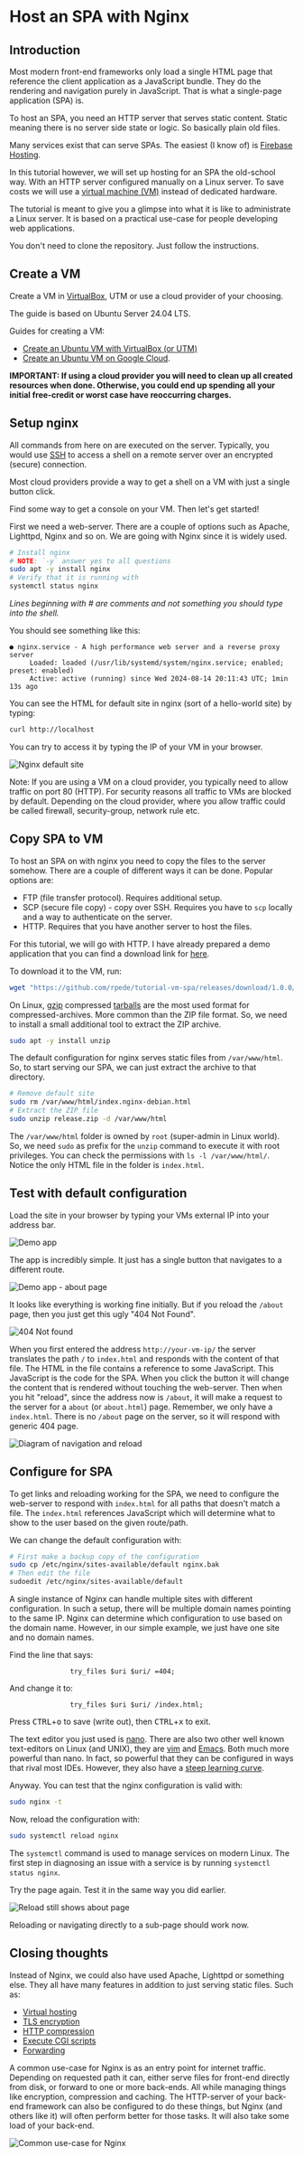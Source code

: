 # Host an SPA with Nginx

## Introduction

Most modern front-end frameworks only load a single HTML page that reference
the client application as a JavaScript bundle.
They do the rendering and navigation purely in JavaScript.
That is what a single-page application (SPA) is.

To host an SPA, you need an HTTP server that serves static content.
Static meaning there is no server side state or logic.
So basically plain old files.

Many services exist that can serve SPAs.
The easiest (I know of) is [Firebase
Hosting](https://firebase.google.com/docs/hosting/).

In this tutorial however, we will set up hosting for an SPA the old-school way.
With an HTTP server configured manually on a Linux server.
To save costs we will use a [virtual machine
(VM)](https://en.wikipedia.org/wiki/Virtual_machine) instead of dedicated
hardware.

The tutorial is meant to give you a glimpse into what it is like to
administrate a Linux server.
It is based on a practical use-case for people developing web applications.

You don't need to clone the repository.
Just follow the instructions.

## Create a VM

Create a VM in [VirtualBox](https://www.virtualbox.org/), UTM or use a cloud
provider of your choosing.

The guide is based on Ubuntu Server 24.04 LTS.

Guides for creating a VM:

- [Create an Ubuntu VM with VirtualBox (or UTM)](./docs/virtualbox-vm.md)
- [Create an Ubuntu VM on Google Cloud](./docs/google-cloud-vm.md).

**IMPORTANT: If using a cloud provider you will need to clean up all created
resources when done. Otherwise, you could end up spending all your initial
free-credit or worst case have reoccurring charges.**

## Setup nginx

All commands from here on are executed on the server.
Typically, you would use [SSH](https://en.wikipedia.org/wiki/Secure_Shell) to
access a shell on a remote server over an encrypted (secure) connection.

Most cloud providers provide a way to get a shell on a VM with just a single
button click.

Find some way to get a console on your VM.
Then let's get started!

First we need a web-server.
There are a couple of options such as Apache, Lighttpd, Nginx and so on.
We are going with Nginx since it is widely used.

```sh
# Install nginx
# NOTE: `-y` answer yes to all questions
sudo apt -y install nginx
# Verify that it is running with
systemctl status nginx
```

_Lines beginning with # are comments and not something you should type into the shell._

You should see something like this:

```
● nginx.service - A high performance web server and a reverse proxy server
     Loaded: loaded (/usr/lib/systemd/system/nginx.service; enabled; preset: enabled)
     Active: active (running) since Wed 2024-08-14 20:11:43 UTC; 1min 13s ago
```

You can see the HTML for default site in nginx (sort of a hello-world site) by typing:

```sh
curl http://localhost
```

You can try to access it by typing the IP of your VM in your browser.

![Nginx default site](./docs/nginx-default-site.png)

Note: If you are using a VM on a cloud provider, you typically need to allow
traffic on port 80 (HTTP).
For security reasons all traffic to VMs are blocked by default.
Depending on the cloud provider, where you allow traffic could be called
firewall, security-group, network rule etc.

## Copy SPA to VM

To host an SPA on with nginx you need to copy the files to the server somehow.
There are a couple of different ways it can be done.
Popular options are:

- FTP (file transfer protocol). Requires additional setup.
- SCP (secure file copy) - copy over SSH. Requires you have to `scp` locally
  and a way to authenticate on the server.
- HTTP. Requires that you have another server to host the files.

For this tutorial, we will go with HTTP.
I have already prepared a demo application that you can find a download link
for [here](https://github.com/rpede/tutorial-vm-spa/releases).

To download it to the VM, run:

```sh
wget "https://github.com/rpede/tutorial-vm-spa/releases/download/1.0.0/release.zip"
```

On Linux, [gzip](https://en.wikipedia.org/wiki/Gzip) compressed
[tarballs](<https://en.wikipedia.org/wiki/Tar_(computing)>) are the most used format for compressed-archives.
More common than the ZIP file format.
So, we need to install a small additional tool to extract the ZIP archive.

```sh
sudo apt -y install unzip
```

The default configuration for nginx serves static files from `/var/www/html`.
So, to start serving our SPA, we can just extract the archive to that directory.

```sh
# Remove default site
sudo rm /var/www/html/index.nginx-debian.html
# Extract the ZIP file
sudo unzip release.zip -d /var/www/html
```

The `/var/www/html` folder is owned by `root` (super-admin in Linux world).
So, we need `sudo` as prefix for the `unzip` command to execute it with root
privileges.
You can check the permissions with `ls -l /var/www/html/`.
Notice the only HTML file in the folder is `index.html`.

## Test with default configuration

Load the site in your browser by typing your VMs external IP into your address
bar.

![Demo app](./docs/demo-app.png)

The app is incredibly simple.
It just has a single button that navigates to a different route.

![Demo app - about page](./docs/demo-app-about.png)

It looks like everything is working fine initially.
But if you reload the `/about` page, then you just get this ugly "404 Not
Found".

![404 Not found](./docs/404-not-found.png)

When you first entered the address `http://your-vm-ip/` the server
translates the path `/` to `index.html` and responds with the content of that
file.
The HTML in the file contains a reference to some JavaScript.
This JavaScript is the code for the SPA.
When you click the button it will change the content that is rendered without
touching the web-server.
Then when you hit "reload", since the address now is `/about`, it will make
a request to the server for a `about` (or `about.html`) page.
Remember, we only have a `index.html`.
There is no `/about` page on the server, so it will respond with generic 404
page.

![Diagram of navigation and reload](./docs/spa-404.drawio.png)

## Configure for SPA

To get links and reloading working for the SPA, we need to configure the
web-server to respond with `index.html` for all paths that doesn't match a
file.
The `index.html` references JavaScript which will determine what to show to the
user based on the given route/path.

We can change the default configuration with:

```sh
# First make a backup copy of the configuration
sudo cp /etc/nginx/sites-available/default nginx.bak
# Then edit the file
sudoedit /etc/nginx/sites-available/default
```

A single instance of Nginx can handle multiple sites with different
configuration.
In such a setup, there will be multiple domain names pointing to the same IP.
Nginx can determine which configuration to use based on the domain name.
However, in our simple example, we just have one site and no domain names.

Find the line that says:

```nginx
               try_files $uri $uri/ =404;
```

And change it to:

```nginx
               try_files $uri $uri/ /index.html;
```

Press <kbd>CTRL</kbd>+<kbd>o</kbd> to save (write out), then
<kbd>CTRL</kbd>+<kbd>x</kbd> to exit.

The text editor you just used is [
nano](https://en.wikipedia.org/wiki/GNU_nano).
There are also two other well known text-editors on Linux (and UNIX), they are
[vim](<https://en.wikipedia.org/wiki/Vim_(text_editor)>) and
[Emacs](https://en.wikipedia.org/wiki/Emacshttps://en.wikipedia.org/wiki/Emacs).
Both much more powerful than nano.
In fact, so powerful that they can be configured in ways that rival most IDEs.
However, they also have a [steep learning
curve](https://tech.serhatteker.com/img/content/2022/vim-learning-curve.jpeg).

Anyway.
You can test that the nginx configuration is valid with:

```sh
sudo nginx -t
```

Now, reload the configuration with:

```sh
sudo systemctl reload nginx
```

The `systemctl` command is used to manage services on modern Linux.
The first step in diagnosing an issue with a service is by running `systemctl
status nginx`.

Try the page again.
Test it in the same way you did earlier.

![Reload still shows about page](./docs/demo-app-about.png)

Reloading or navigating directly to a sub-page should work now.

## Closing thoughts

Instead of Nginx, we could also have used Apache, Lighttpd or something else.
They all have many features in addition to just serving static files.
Such as:

- [Virtual hosting](https://en.wikipedia.org/wiki/Virtual_hosting)
- [TLS encryption](https://en.wikipedia.org/wiki/Transport_Layer_Security)
- [HTTP compression](https://en.wikipedia.org/wiki/HTTP_compression)
- [Execute CGI scripts](https://en.wikipedia.org/wiki/Common_Gateway_Interface)
- [Forwarding](https://en.wikipedia.org/wiki/Proxy_server#Web_proxy_servers)

A common use-case for Nginx is as an entry point for internet traffic.
Depending on requested path it can, either serve files for front-end directly from disk, or forward to one or more back-ends.
All while managing things like encryption, compression and caching.
The HTTP-server of your back-end framework can also be configured to do these things, but Nginx (and others like it) will often perform better for those tasks.
It will also take some load of your back-end.

![Common use-case for Nginx](./docs/nginx-usecase.drawio.png)
